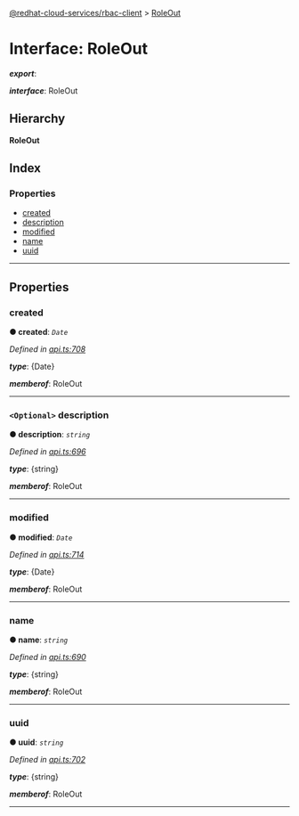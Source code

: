 [@redhat-cloud-services/rbac-client](../README.md) > [RoleOut](../interfaces/roleout.md)

# Interface: RoleOut

*__export__*: 

*__interface__*: RoleOut

## Hierarchy

**RoleOut**

## Index

### Properties

* [created](roleout.md#created)
* [description](roleout.md#description)
* [modified](roleout.md#modified)
* [name](roleout.md#name)
* [uuid](roleout.md#uuid)

---

## Properties

<a id="created"></a>

###  created

**● created**: *`Date`*

*Defined in [api.ts:708](https://github.com/RedHatInsights/javascript-clients/blob/master/packages/rbac/api.ts#L708)*

*__type__*: {Date}

*__memberof__*: RoleOut

___
<a id="description"></a>

### `<Optional>` description

**● description**: *`string`*

*Defined in [api.ts:696](https://github.com/RedHatInsights/javascript-clients/blob/master/packages/rbac/api.ts#L696)*

*__type__*: {string}

*__memberof__*: RoleOut

___
<a id="modified"></a>

###  modified

**● modified**: *`Date`*

*Defined in [api.ts:714](https://github.com/RedHatInsights/javascript-clients/blob/master/packages/rbac/api.ts#L714)*

*__type__*: {Date}

*__memberof__*: RoleOut

___
<a id="name"></a>

###  name

**● name**: *`string`*

*Defined in [api.ts:690](https://github.com/RedHatInsights/javascript-clients/blob/master/packages/rbac/api.ts#L690)*

*__type__*: {string}

*__memberof__*: RoleOut

___
<a id="uuid"></a>

###  uuid

**● uuid**: *`string`*

*Defined in [api.ts:702](https://github.com/RedHatInsights/javascript-clients/blob/master/packages/rbac/api.ts#L702)*

*__type__*: {string}

*__memberof__*: RoleOut

___

